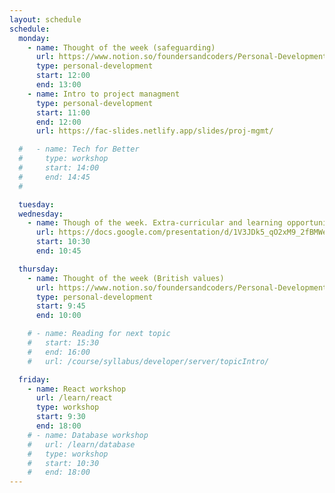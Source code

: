 ```yaml
---
layout: schedule
schedule:
  monday:
    - name: Thought of the week (safeguarding)
      url: https://www.notion.so/foundersandcoders/Personal-Development-91fe75c7e2cc4f989954108729a2c834
      type: personal-development
      start: 12:00
      end: 13:00
    - name: Intro to project managment
      type: personal-development
      start: 11:00
      end: 12:00
      url: https://fac-slides.netlify.app/slides/proj-mgmt/

  #   - name: Tech for Better
  #     type: workshop
  #     start: 14:00
  #     end: 14:45
  #

  tuesday:
  wednesday:
    - name: Though of the week. Extra-curricular and learning opportunities
      url: https://docs.google.com/presentation/d/1V3JDk5_qO2xM9_2fBMWeZuf4UCgIZFIgZ3l8hrX76Hc/edit#slide=id.g25e05124422_0_0 
      start: 10:30
      end: 10:45

  thursday:
    - name: Thought of the week (British values)
      url: https://www.notion.so/foundersandcoders/Personal-Development-91fe75c7e2cc4f989954108729a2c834
      type: personal-development
      start: 9:45
      end: 10:00

    # - name: Reading for next topic
    #   start: 15:30
    #   end: 16:00
    #   url: /course/syllabus/developer/server/topicIntro/

  friday:
    - name: React workshop
      url: /learn/react
      type: workshop
      start: 9:30
      end: 18:00
    # - name: Database workshop
    #   url: /learn/database
    #   type: workshop
    #   start: 10:30
    #   end: 18:00
---
```

